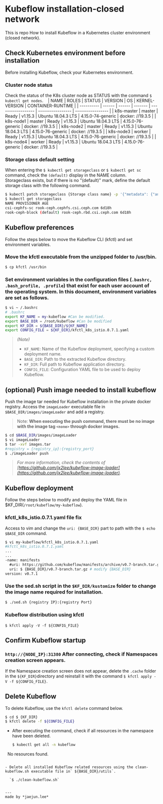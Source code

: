 # Kubeflow installation-closed network
This is repo How to install Kubeflow in a Kubernetes cluster environment (closed network).

## Check Kubernetes environment before installation
Before installing Kubeflow, check your Kubernetes environment.

### Cluster node status
Check the status of the K8s cluster node as STATUS with the command `$ kubectl get nodes`.
  
| NAME | ROLES | STATUS | VERSION | OS | KERNEL-VERSION | CONTAINER-RUNTIME |
| ---------- | ------ | ------ | ------- | ------------------ | ----------------- | ----------------- |
| k8s-master | master | Ready | v1.15.3 | Ubuntu 18.04.3 LTS | 4.15.0-74-generic | docker: //19.3.5 |
| k8s-node1 | master | Ready | v1.15.3 | Ubuntu 18.04.3 LTS | 4.15.0-76-generic | docker: //19.3.5 |
| k8s-node2 | master | Ready | v1.15.3 | Ubuntu 18.04.3 LTS | 4.15.0-76-generic | docker: //19.3.5 |
| k8s-node3 | worker | Ready | v1.15.3 | Ubuntu 18.04.3 LTS | 4.15.0-76-generic | docker: //19.3.5 |
| k8s-node4 | worker | Ready | v1.15.3 | Ubuntu 18.04.3 LTS | 4.15.0-76-generic | docker: //19.3.5 |

### Storage class default setting
When entering the `$ kubectl get storageclass` or `$ kubectl get sc` command, check the `(default)` display in the NAME column.  
Storageclass exists, but if there is no "(default)" mark, define the default storage class with the following command.  
```bash
$ kubectl patch storageclass {Storage class name} -p '{"metadata": {"annotations": {"storageclass.kubernetes.iis-default-class":"true"}}}'
$ kubectl get storageclass
NAME PROVISIONER AGE
csi-cephfs-sc rook-ceph.cephfs.csi.ceph.com 6d18h
rook-ceph-block (default) rook-ceph.rbd.csi.ceph.com 6d18h
```

## Kubeflow preferences
Follow the steps below to move the Kubeflow CLI (kfctl) and set environment variables.

### Move the kfctl executable from the unzipped folder to /usr/bin.
```bash
$ cp kfctl /usr/bin
```
### Set environment variables in the configuration files (`.bashrc, .bash_profile, .profile`) that exist for each user account of the operating system. In this document, environment variables are set as follows.

```bash
$ vi ~ /.bashrc
# .bashrc
export KF_NAME = my-kubeflow #Can be modified.
export BASE_DIR = /root/kubeflow #Can be modified
export KF_DIR = ${BASE_DIR}/${KF_NAME}
export CONFIG_FILE = ${KF_DIR}/kfctl_k8s_istio.0.7.1.yaml
```
> *(Note)*
> * `KF_NAME`: Name of the Kubeflow deployment, specifying a custom deployment name.
> * `BASE_DIR`: Path to the extracted Kubeflow directory.
> * `KF_DIR`: Full path to Kubeflow application directory.
> * `CONFIG_FILE`: Configuration YAML file to be used to deploy Kubeflow.

## (optional) Push image needed to install kubeflow
Push the image tar needed for Kubeflow installation in the private docker registry. Access the `imageLoader` executable file in` $BASE_DIR/images/imageLoader` and add a registry.  

> Note: **When executing the push command, there must be no image with the image tag `<none>` through docker images.**
```bash
$ cd $BASE_DIR/images/imageLoader
$ vi imageLoader
$ tar -xvf images.tar
#registry = {registry_ip}:{registry_port}
$ ./imageLoader push
```
> *For more information, check the contents of [https://github.com/jx2lee/kubeflow-image-loader](https://github.com/jx2lee/kubeflow-image-loader).*

## Kubeflow deployment
Follow the steps below to modify and deploy the YAML file in $KF_DIR(`/root/kubeflow/my-kubeflow`).

### kfctl_k8s_istio.0.7.1.yaml file fix
Access to vim and change the `uri: {BASE_DIR}` part to path with the `$ echo $BASE_DIR` command.  
```bash
$ vi my-kubeflow/kfctl_k8s_istio.0.7.1.yaml
#kfctl_k8s_istio.0.7.1.yaml
...
...
-name: manifests
  #uri: https://github.com/kubeflow/manifests/archive/v0.7-branch.tar.gz
  uri: $ {BASE_DIR}/v0.7-branch.tar.gz # modify {BASE_DIR}
version: v0.7.1
```

### Use the sed.sh script in the `$KF_DIR/kustomize` folder to change the image name required for installation.
```bash
$ ./sed.sh {registry IP}:{registry Port}
```

### Kubeflow distribution using kfctl
`$ kfctl apply -V -f ${CONFIG_FILE}`
  
## Confirm Kubeflow startup
### `http://{NODE_IP}:31380` After connecting, check if Namespaces creation screen appears.
If the Namespace creation screen does not appear, delete the `.cache` folder in the `${KF_DIR}`directory and reinstall it with the command `$ kfctl apply -V -f ${CONFIG_FILE}`.

## Delete Kubeflow

To delete Kubeflow, use the `kfctl delete` command below.
```bash
$ cd $ {KF_DIR}
$ kfctl delete -f ${CONFIG_FILE}
```

- After executing the command, check if all resources in the namespace have been deleted.
  
  ```bash
  $ kubectl get all -n kubeflow
  No resources found.
  ```

- Delete all installed Kubeflow related resources using the clean-kubeflow.sh executable file in` ${BASE_DIR}/utils`.

  `$ ./clean-kubeflow.sh`


---
made by *jaejun.lee*
